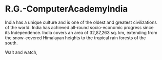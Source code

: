 # R.G.-ComputerAcademyIndia
India has a unique culture and is one of the oldest and greatest civilizations of the world. India has achieved all-round socio-economic progress since its Independence. India covers an area of 32,87,263 sq. km, extending from the snow-covered Himalayan heights to the tropical rain forests of the south.

Wait and watch,

